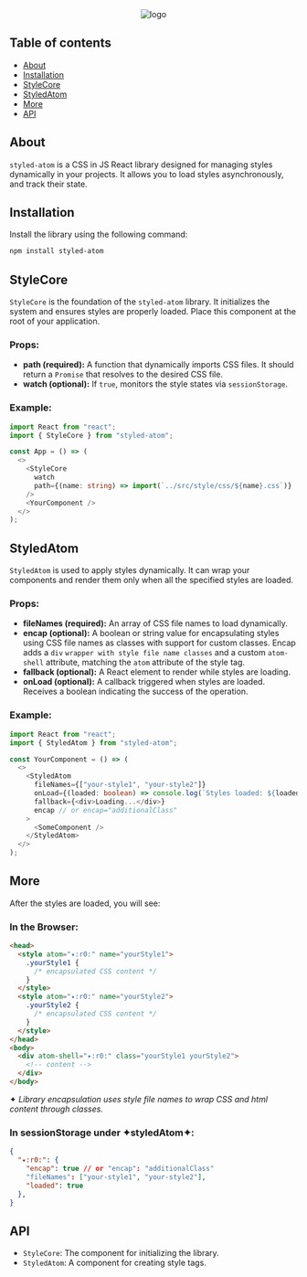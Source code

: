 <div align="center">
  <img src="https://drive.google.com/uc?export=view&id=1zaKS3ZOVpeVEY2xcwZmUhdYuRBGBzZRR" alt="logo"/>
</div>

## Table of contents

- [About](#About)
- [Installation](#Installation)
- [StyleCore](#StyleCore)
- [StyledAtom](#StyledAtom)
- [More](#More)
- [API](#API)

## About

`styled-atom` is a CSS in JS React library designed for managing styles dynamically in your projects.
It allows you to load styles asynchronously, and track their state.

## Installation

Install the library using the following command:

```bash
npm install styled-atom
```

## StyleCore

`StyleCore` is the foundation of the `styled-atom` library. It initializes the system and ensures styles are properly loaded. Place this component at the root of your application.

### Props:

- **path (required):**
  A function that dynamically imports CSS files. It should return a `Promise` that resolves to the desired CSS file.
- **watch (optional):**
  If `true`, monitors the style states via `sessionStorage`.

### Example:

```typescript
import React from "react";
import { StyleCore } from "styled-atom";

const App = () => (
  <>
    <StyleCore
      watch
      path={(name: string) => import(`../src/style/css/${name}.css`)}
    />
    <YourComponent />
  </>
);
```

## StyledAtom

`StyledAtom` is used to apply styles dynamically. It can wrap your components and render them only when all the specified styles are loaded.

### Props:

- **fileNames (required):**
  An array of CSS file names to load dynamically.
- **encap (optional):**
  A boolean or string value for encapsulating styles using CSS file names as classes with support for custom classes.
  Encap adds a `div` `wrapper with style file name classes` and a custom `atom-shell` attribute, matching the `atom` attribute of the style tag.
- **fallback (optional):**
  A React element to render while styles are loading.
- **onLoad (optional):**
  A callback triggered when styles are loaded. Receives a boolean indicating the success of the operation.

### Example:

```typescript
import React from "react";
import { StyledAtom } from "styled-atom";

const YourComponent = () => (
  <>
    <StyledAtom
      fileNames={["your-style1", "your-style2"]}
      onLoad={(loaded: boolean) => console.log(`Styles loaded: ${loaded}`)}
      fallback={<div>Loading...</div>}
      encap // or encap="additionalClass"
    >
      <SomeComponent />
    </StyledAtom>
  </>
);
```

## More

After the styles are loaded, you will see:

### In the Browser:

```html
<head>
  <style atom="✦:r0:" name="yourStyle1">
    .yourStyle1 {
      /* encapsulated CSS content */
    }
  </style>
  <style atom="✦:r0:" name="yourStyle2">
    .yourStyle2 {
      /* encapsulated CSS content */
    }
  </style>
</head>
<body>
  <div atom-shell="✦:r0:" class="yourStyle1 yourStyle2">
    <!-- content -->
  </div>
</body>
```

✦ _Library encapsulation uses style file names to wrap CSS and html content through classes._

### In sessionStorage under ✦styledAtom✦:

```JSON
{
  "✦:r0:": {
    "encap": true // or "encap": "additionalClass"
    "fileNames": ["your-style1", "your-style2"],
    "loaded": true
  },
}
```

## API

- `StyleCore`: The component for initializing the library.
- `StyledAtom`: A component for creating style tags.
